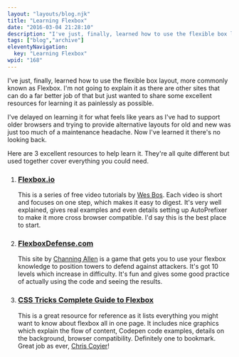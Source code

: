 ```yaml
---
layout: "layouts/blog.njk"
title: "Learning Flexbox"
date: "2016-03-04 21:28:10"
description: "I've just, finally, learned how to use the flexible box layout, more commonly known as Flexbox"
tags: ["blog","archive"]
eleventyNavigation:
  key: "Learning Flexbox"
wpid: "168"
---
```

I've just, finally, learned how to use the flexible box layout, more commonly known as Flexbox. I'm not going to explain it as there are other sites that can do a far better job of that but just wanted to share some excellent resources for learning it as painlessly as possible.

I've delayed on learning it for what feels like years as I've had to support older browsers and trying to provide alternative layouts for old and new was just too much of a maintenance headache. Now I've learned it there's no looking back.

Here are 3 excellent resources to help learn it. They're all quite different but used together cover everything you could need.
<ol>
	<li>
<h3><a href="http://flexbox.io/" target="_blank">Flexbox.io</a></h3>
This is a series of free video tutorials by <a href="https://twitter.com/wesbos" target="_blank">Wes Bos</a>. Each video is short and focuses on one step, which makes it easy to digest. It's very well explained, gives real examples and even details setting up AutoPrefixer to make it more cross browser compatible. I'd say this is the best place to start.</li>
	<li>
<h3><a href="http://www.flexboxdefense.com/" target="_blank">FlexboxDefense.com</a></h3>
This site by <a href="https://twitter.com/ChanningAllen" target="_blank">Channing Allen</a> is a game that gets you to use your flexbox knowledge to position towers to defend against attackers. It's got 10 levels which increase in difficulty. It's fun and gives some good practice of actually using the code and seeing the results.</li>
	<li>
<h3><a href="https://css-tricks.com/snippets/css/a-guide-to-flexbox/" target="_blank">CSS Tricks Complete Guide to Flexbox</a></h3>
This is a great resource for reference as it lists everything you might want to know about flexbox all in one page. It includes nice graphics which explain the flow of content, Codepen code examples, details on the background, browser compatibility. Definitely one to bookmark. Great job as ever, <a href="https://twitter.com/chriscoyier" target="_blank">Chris Coyier</a>!</li>
</ol>